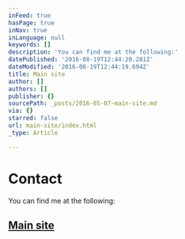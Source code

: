 ```yaml
---
inFeed: true
hasPage: true
inNav: true
inLanguage: null
keywords: []
description: 'You can find me at the following:'
datePublished: '2016-08-19T12:44:20.281Z'
dateModified: '2016-08-19T12:44:19.694Z'
title: Main site
author: []
authors: []
publisher: {}
sourcePath: _posts/2016-05-07-main-site.md
via: {}
starred: false
url: main-site/index.html
_type: Article

---
```

# Contact

You can find me at the following:

## [Main site][0]

[0]: https://thegrid.ai/technically-speaking/